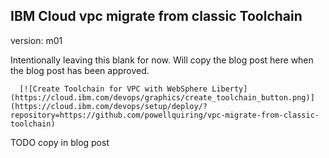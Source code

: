 ## IBM Cloud vpc migrate from classic Toolchain

version: m01

Intentionally leaving this blank for now.  Will copy the blog post here when the blog post has been approved.


      [![Create Toolchain for VPC with WebSphere Liberty](https://cloud.ibm.com/devops/graphics/create_toolchain_button.png)](https://cloud.ibm.com/devops/setup/deploy/?repository=https://github.com/powellquiring/vpc-migrate-from-classic-toolchain)

TODO copy in blog post
